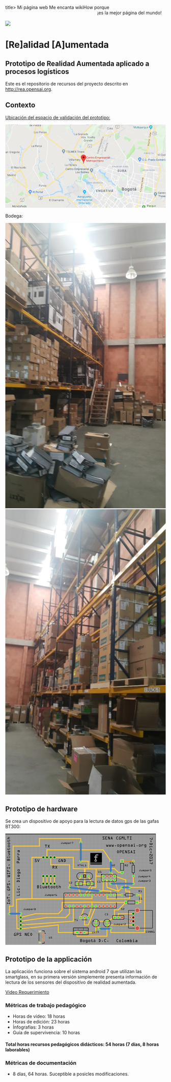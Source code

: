 title> Mi página web Me encanta wikiHow porque
<marquee>¡es la mejor página del mundo!</marquee>

![](http://www.wikihow.com/skins/common/images/wikiHow_logo_5.gif)

# [Re]alidad [A]umentada
## Prototipo de Realidad Aumentada aplicado a procesos logísticos
Este es el repositorio de recursos del proyecto descrito en http://rea.opensai.org.
## Contexto
[Ubicación del espacio de validación del prototipo:](https://www.google.com/maps/place/Centro+Empresarial+Metropolitano/@4.7350651,-74.2012662,12z/data=!4m5!3m4!1s0x8e3f839f3fec548f:0x7e52983f32c1a9c0!8m2!3d4.7521159!4d-74.1460096)

<img src="Análisis de requerimientos, captura de datos en campo para proceso de diseño del prototipo/Imagenes/centroEmpresarialMetropolitano.png">

Bodega:

<img src="Análisis de requerimientos, captura de datos en campo para proceso de diseño del prototipo/Imagenes/bodegaevocom0.jpg">

<img src="Análisis de requerimientos, captura de datos en campo para proceso de diseño del prototipo/Imagenes/bodegaevocom1.jpg">

## Prototipo de hardware
Se crea un dispositivo de apoyo para la lectura de datos gps de las gafas BT300:

<img src="Diseño prototipo/Dispositivo de hardware para envío de datos GPS a las Gafas Moveiro de EPSON/Img/PCB_WIFI.png">

## Prototipo de la applicación
La aplicación funciona sobre el sistema android 7 que utilizan las smartglass, en su primera versión simplemente presenta información de lectura de los sensores del dispositivo de realidad aumentada.

[Video Requerimiento](https://www.youtube.com/watch?v=rkmjc7l1K40)

### Métricas de trabajo pedagógico
* Horas de vídeo: 18 horas
* Horas de edición: 23 horas
* Ínfografias: 3 horas 
* Guía de supervivencia: 10 horas
#### Total horas recursos pedagógicos didácticos: 54 horas (7 días, 8 horas laborables)

### Métricas de documentación
*  8 días, 64 horas.
Suceptible a posicles modificaciones.

